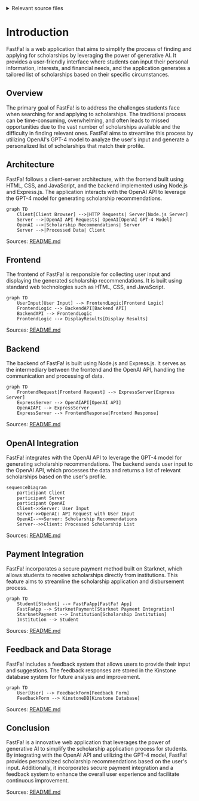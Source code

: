 <details>
<summary>Relevant source files</summary>

The following file was used as context for generating this wiki page:

- [README.md](https://github.com/agattani123/Fast-Fa/blob/master/README.md)

</details>

# Introduction

FastFa! is a web application that aims to simplify the process of finding and applying for scholarships by leveraging the power of generative AI. It provides a user-friendly interface where students can input their personal information, interests, and financial needs, and the application generates a tailored list of scholarships based on their specific circumstances.

## Overview

The primary goal of FastFa! is to address the challenges students face when searching for and applying to scholarships. The traditional process can be time-consuming, overwhelming, and often leads to missed opportunities due to the vast number of scholarships available and the difficulty in finding relevant ones. FastFa! aims to streamline this process by utilizing OpenAI's GPT-4 model to analyze the user's input and generate a personalized list of scholarships that match their profile.

## Architecture

FastFa! follows a client-server architecture, with the frontend built using HTML, CSS, and JavaScript, and the backend implemented using Node.js and Express.js. The application interacts with the OpenAI API to leverage the GPT-4 model for generating scholarship recommendations.

```mermaid
graph TD
    Client[Client Browser] -->|HTTP Requests| Server[Node.js Server]
    Server -->|OpenAI API Requests| OpenAI[OpenAI GPT-4 Model]
    OpenAI -->|Scholarship Recommendations| Server
    Server -->|Processed Data| Client
```

Sources: [README.md](https://github.com/agattani123/Fast-Fa/blob/master/README.md)

## Frontend

The frontend of FastFa! is responsible for collecting user input and displaying the generated scholarship recommendations. It is built using standard web technologies such as HTML, CSS, and JavaScript.

```mermaid
graph TD
    UserInput[User Input] --> FrontendLogic[Frontend Logic]
    FrontendLogic --> BackendAPI[Backend API]
    BackendAPI --> FrontendLogic
    FrontendLogic --> DisplayResults[Display Results]
```

Sources: [README.md](https://github.com/agattani123/Fast-Fa/blob/master/README.md)

## Backend

The backend of FastFa! is built using Node.js and Express.js. It serves as the intermediary between the frontend and the OpenAI API, handling the communication and processing of data.

```mermaid
graph TD
    FrontendRequest[Frontend Request] --> ExpressServer[Express Server]
    ExpressServer --> OpenAIAPI[OpenAI API]
    OpenAIAPI --> ExpressServer
    ExpressServer --> FrontendResponse[Frontend Response]
```

Sources: [README.md](https://github.com/agattani123/Fast-Fa/blob/master/README.md)

## OpenAI Integration

FastFa! integrates with the OpenAI API to leverage the GPT-4 model for generating scholarship recommendations. The backend sends user input to the OpenAI API, which processes the data and returns a list of relevant scholarships based on the user's profile.

```mermaid
sequenceDiagram
    participant Client
    participant Server
    participant OpenAI
    Client->>Server: User Input
    Server->>OpenAI: API Request with User Input
    OpenAI-->>Server: Scholarship Recommendations
    Server-->>Client: Processed Scholarship List
```

Sources: [README.md](https://github.com/agattani123/Fast-Fa/blob/master/README.md)

## Payment Integration

FastFa! incorporates a secure payment method built on Starknet, which allows students to receive scholarships directly from institutions. This feature aims to streamline the scholarship application and disbursement process.

```mermaid
graph TD
    Student[Student] --> FastFaApp[FastFa! App]
    FastFaApp --> StarknetPayment[Starknet Payment Integration]
    StarknetPayment --> Institution[Scholarship Institution]
    Institution --> Student
```

Sources: [README.md](https://github.com/agattani123/Fast-Fa/blob/master/README.md)

## Feedback and Data Storage

FastFa! includes a feedback system that allows users to provide their input and suggestions. The feedback responses are stored in the Kinstone database system for future analysis and improvement.

```mermaid
graph TD
    User[User] --> FeedbackForm[Feedback Form]
    FeedbackForm --> KinstoneDB[Kinstone Database]
```

Sources: [README.md](https://github.com/agattani123/Fast-Fa/blob/master/README.md)

## Conclusion

FastFa! is a innovative web application that leverages the power of generative AI to simplify the scholarship application process for students. By integrating with the OpenAI API and utilizing the GPT-4 model, FastFa! provides personalized scholarship recommendations based on the user's input. Additionally, it incorporates secure payment integration and a feedback system to enhance the overall user experience and facilitate continuous improvement.

Sources: [README.md](https://github.com/agattani123/Fast-Fa/blob/master/README.md)